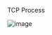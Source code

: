 TCP Process

![image](https://user-images.githubusercontent.com/94720207/176210532-c2ecd943-6f28-4d68-ad8a-10d0d5af9f66.png)
